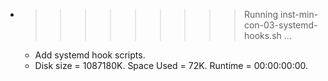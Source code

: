 * >>>>>>>>> Running inst-min-con-03-systemd-hooks.sh ...
  * Add systemd hook scripts.
  * Disk size = 1087180K. Space Used = 72K. Runtime = 00:00:00:00.
